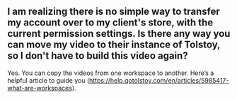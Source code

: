 ## I am realizing there is no simple way to transfer my account over to my client's store, with the current permission settings. Is there any way you can move my video to their instance of Tolstoy, so I don't have to build this video again?

Yes. You can copy the videos from one workspace to another. Here’s a helpful article to guide you (https://help.gotolstoy.com/en/articles/5985417-what-are-workspaces).
